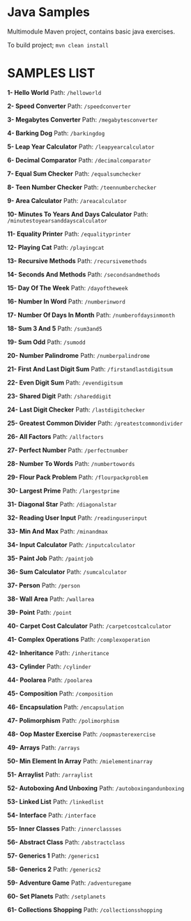 # Java Samples
Multimodule Maven project, contains basic java exercises.

To build project; `mvn clean install`

# SAMPLES LIST

**1- Hello World**
Path: `/helloworld`

**2- Speed Converter**
Path: `/speedconverter`

**3- Megabytes Converter**
Path: `/megabytesconverter`

**4- Barking Dog**
Path: `/barkingdog`

**5- Leap Year Calculator**
Path: `/leapyearcalculator`

**6- Decimal Comparator**
Path: `/decimalcomparator`

**7- Equal Sum Checker**
Path: `/equalsumchecker`

**8- Teen Number Checker**
Path: `/teennumberchecker`

**9- Area Calculator**
Path: `/areacalculator`

**10- Minutes To Years And Days Calculator**
Path: `/minutestoyearsanddayscalculator`

**11- Equality Printer**
Path: `/equalityprinter`

**12- Playing Cat**
Path: `/playingcat`

**13- Recursive Methods**
Path: `/recursivemethods`

**14- Seconds And Methods**
Path: `/secondsandmethods`

**15- Day Of The Week**
Path: `/dayoftheweek`

**16- Number In Word**
Path: `/numberinword`

**17- Number Of Days In Month**
Path: `/numberofdaysinmonth`

**18- Sum 3 And 5**
Path: `/sum3and5`

**19- Sum Odd**
Path: `/sumodd`

**20- Number Palindrome**
Path: `/numberpalindrome`

**21- First And Last Digit Sum**
Path: `/firstandlastdigitsum`

**22- Even Digit Sum**
Path: `/evendigitsum`

**23- Shared Digit**
Path: `/shareddigit`

**24- Last Digit Checker**
Path: `/lastdigitchecker`

**25- Greatest Common Divider**
Path: `/greatestcommondivider`

**26- All Factors**
Path: `/allfactors`

**27- Perfect Number**
Path: `/perfectnumber`

**28- Number To Words**
Path: `/numbertowords`

**29- Flour Pack Problem**
Path: `/flourpackproblem`

**30- Largest Prime**
Path: `/largestprime`

**31- Diagonal Star**
Path: `/diagonalstar`

**32- Reading User Input**
Path: `/readinguserinput`

**33- Min And Max**
Path: `/minandmax`

**34- Input Calculator**
Path: `/inputcalculator`

**35- Paint Job**
Path: `/paintjob`

**36- Sum Calculator**
Path: `/sumcalculator`

**37- Person**
Path: `/person`

**38- Wall Area**
Path: `/wallarea`

**39- Point**
Path: `/point`

**40- Carpet Cost Calculator**
Path: `/carpetcostcalculator`

**41- Complex Operations**
Path: `/complexoperation`

**42- Inheritance**
Path: `/inheritance`

**43- Cylinder**
Path: `/cylinder`

**44- Poolarea**
Path: `/poolarea`

**45- Composition**
Path: `/composition`

**46- Encapsulation**
Path: `/encapsulation`

**47- Polimorphism**
Path: `/polimorphism`

**48- Oop Master Exercise**
Path: `/oopmasterexercise`

**49- Arrays**
Path: `/arrays`

**50- Min Element In Array**
Path: `/mielementinarray`

**51- Arraylist**
Path: `/arraylist`

**52- Autoboxing And Unboxing**
Path: `/autoboxingandunboxing`

**53- Linked List**
Path: `/linkedlist`

**54- Interface**
Path: `/interface`

**55- Inner Classes**
Path: `/innerclassses`

**56- Abstract Class**
Path: `/abstractclass`

**57- Generics 1**
Path: `/generics1`

**58- Generics 2**
Path: `/generics2`

**59- Adventure Game**
Path: `/adventuregame`

**60- Set Planets**
Path: `/setplanets`

**61- Collections Shopping**
Path: `/collectionsshopping`






















